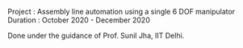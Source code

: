 Project : Assembly line automation using a single 6 DOF manipulator 
Duration : October 2020 - December 2020

Done under the guidance of Prof. Sunil Jha, IIT Delhi.
